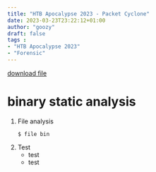 ```yaml
---
title: "HTB Apocalypse 2023 - Packet Cyclone"
date: 2023-03-23T23:22:12+01:00
author: "goozy"
draft: false
tags : 
- "HTB Apocalypse 2023"
- "Forensic"
---
```

[download file](../forensics_packet_cyclone.zip)

# binary static analysis

1. File analysis
    ```
    $ file bin
    ```
2. Test
    * test
    * test
